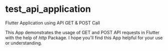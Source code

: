 # test_api_application

Flutter Application using API GET & POST Call

This App demonstrates the usage of GET and POST API requests in Flutter with the help of *http* Package.
I hope you'll find this App helpful for your use or understanding.
